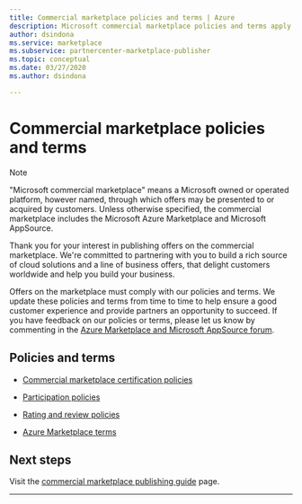 ```yaml
---
title: Commercial marketplace policies and terms | Azure
description: Microsoft commercial marketplace policies and terms apply to all publishers and offerings in the Microsoft Azure Marketplace.
author: dsindona
ms.service: marketplace
ms.subservice: partnercenter-marketplace-publisher
ms.topic: conceptual
ms.date: 03/27/2020
ms.author: dsindona

---
```

# Commercial marketplace policies and terms

>[!Note]
>"Microsoft commercial marketplace" means a Microsoft owned or operated platform, however named, through which offers may be presented to or acquired by customers. Unless otherwise specified, the commercial marketplace includes the Microsoft Azure Marketplace and Microsoft AppSource.

Thank you for your interest in publishing offers on the commercial marketplace. We're committed to partnering with you to build a rich source of cloud solutions and a line of business offers, that delight customers worldwide and help you build your business.

Offers on the marketplace must comply with our policies and terms. We update these policies and terms from time to time to help ensure a good customer experience and provide partners an opportunity to succeed. If you have feedback on our policies or terms, please let us know by commenting in the [Azure Marketplace and Microsoft AppSource forum](https://www.microsoftpartnercommunity.com/t5/Azure-Marketplace-and-AppSource/bd-p/2222).

## Policies and terms

* [Commercial marketplace certification policies](https://docs.microsoft.com/legal/marketplace/certification-policies)

* [Participation policies](https://docs.microsoft.com/legal/marketplace/participation-policy)

* [Rating and review policies](https://docs.microsoft.com/legal/marketplace/rating-review-policies)

* [Azure Marketplace terms](https://docs.microsoft.com/legal/marketplace/terms)

## Next steps

Visit the [commercial marketplace publishing guide](./marketplace-publishers-guide.md) page.

---
